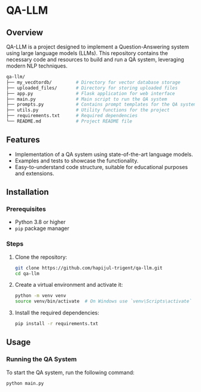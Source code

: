 # QA-LLM

## Overview
QA-LLM is a project designed to implement a Question-Answering system using large language models (LLMs). This repository contains the necessary code and resources to build and run a QA system, leveraging modern NLP techniques.
```sh
qa-llm/
├── my_vecdtordb/         # Directory for vector database storage
├── uploaded_files/       # Directory for storing uploaded files
├── app.py                # Flask application for web interface
├── main.py               # Main script to run the QA system
├── prompts.py            # Contains prompt templates for the QA system
├── utils.py              # Utility functions for the project
├── requirements.txt      # Required dependencies
└── README.md             # Project README file
```


## Features
- Implementation of a QA system using state-of-the-art language models.
- Examples and tests to showcase the functionality.
- Easy-to-understand code structure, suitable for educational purposes and extensions.

## Installation

### Prerequisites
- Python 3.8 or higher
- `pip` package manager

### Steps
1. Clone the repository:
    ```sh
    git clone https://github.com/hapijul-trigent/qa-llm.git
    cd qa-llm
    ```
2. Create a virtual environment and activate it:
    ```sh
    python -m venv venv
    source venv/bin/activate  # On Windows use `venv\Scripts\activate`
    ```
3. Install the required dependencies:
    ```sh
    pip install -r requirements.txt
    ```

## Usage

### Running the QA System
To start the QA system, run the following command:
```sh
python main.py

